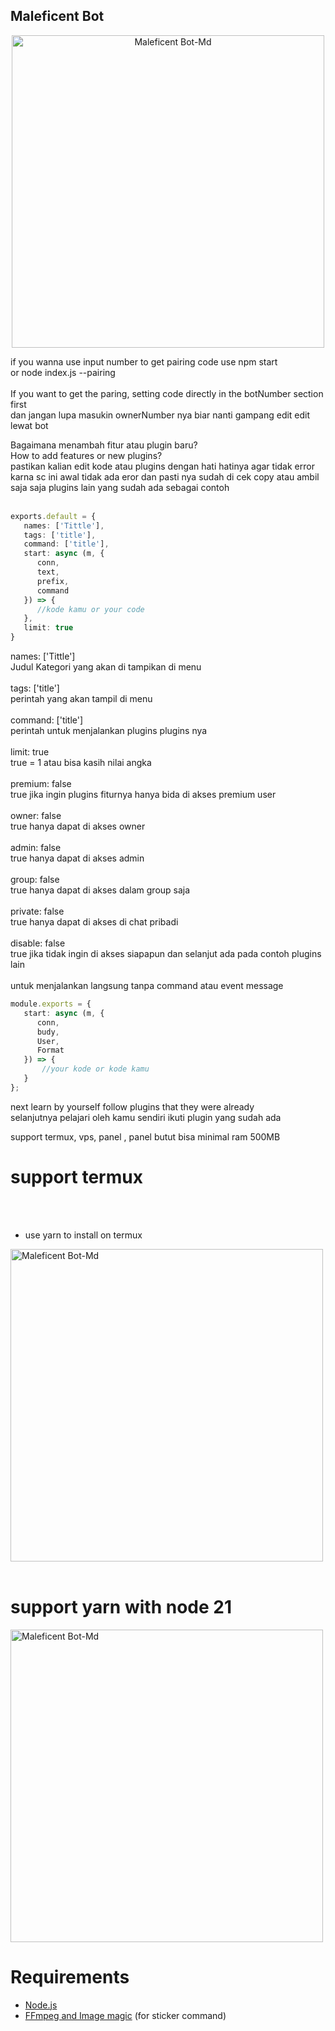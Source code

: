 
## Maleficent Bot

<p align="center">
<img src="https://files.catbox.moe/ku30iz.jpeg" alt="Maleficent Bot-Md" width="500"/><br>


if you wanna use input number to get pairing code use npm start<br>
or node index.js --pairing<br><br>
If you want to get the paring, setting code directly in the botNumber section first<br>
dan jangan lupa masukin ownerNumber nya biar nanti gampang edit edit lewat bot<br>

Bagaimana menambah fitur atau plugin baru?<br>
How to add features or new plugins?<br>
pastikan kalian edit kode atau plugins dengan hati hatinya agar tidak error karna sc ini awal tidak ada eror dan pasti nya sudah di cek copy atau ambil saja saja plugins lain yang sudah ada sebagai contoh<br><br>
```ts
exports.default = {
   names: ['Tittle'],
   tags: ['title'], 
   command: ['title'],
   start: async (m, {
      conn,
      text,
      prefix,
      command
   }) => {
      //kode kamu or your code
   },
   limit: true
}
```
names: ['Tittle']<br>
Judul Kategori yang akan di tampikan di menu<br>
<br>
tags: ['title']<br>
perintah yang akan tampil di menu<br>
<br>
command: ['title']<br>
perintah untuk menjalankan plugins plugins nya<br>
<br>
limit: true<br>
true = 1 atau bisa kasih nilai angka<br>
<br>
premium: false<br>
true jika ingin plugins fiturnya hanya bida di akses premium user<br>
<br>
owner: false<br>
true hanya dapat di akses owner<br>
<br>
admin: false<br>
true hanya dapat di akses admin<br>
<br>
group: false<br>
true hanya dapat di akses dalam group saja<br>
<br>
private: false<br>
true hanya dapat di akses di chat pribadi<br>
<br>
disable: false<br> 
true jika tidak ingin di akses siapapun dan selanjut ada pada contoh plugins lain<br>
<br>
untuk menjalankan langsung tanpa command atau event message

```ts
module.exports = {
   start: async (m, {
      conn,
      budy,
      User,
      Format
   }) => {
       //your kode or kode kamu
   }
};
```

next learn by yourself follow plugins that they were already<br>
selanjutnya pelajari oleh kamu sendiri ikuti plugin yang sudah ada<br>

support termux, vps, panel , panel butut bisa minimal ram 500MB<br>

# support termux
<br><br>
* use yarn to install on termux<br>
<img src="https://small.fileditchstuff.me/s12/NDEKXREcgEIHqhGXvtd.jpg" alt="Maleficent Bot-Md" width="500"/>
<br>
<br>

# support yarn with node 21
<img src="https://small.fileditchstuff.me/s12/PvybFjPSFPHQExNAGAo.jpg" alt="Maleficent Bot-Md" width="500"/>
<br>


# Requirements
* [Node.js](https://nodejs.org/en/)
* [FFmpeg and Image magic](https://github.com/BtbN/FFmpeg-Builds/releases/download/autobuild-2020-12-08-13-03/ffmpeg-n4.3.1-26-gca55240b8c-win64-gpl-4.3.zip) (for sticker command)